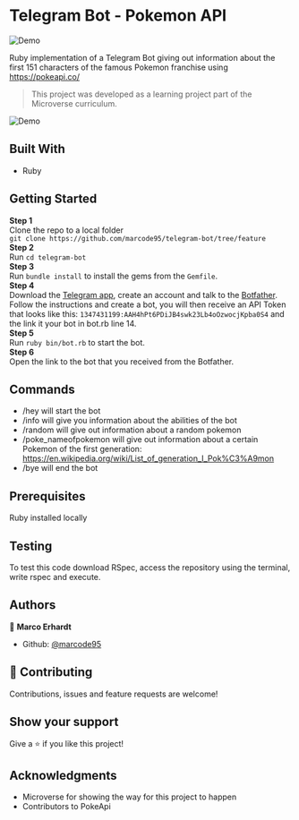 # Telegram Bot - Pokemon API

![Demo](https://www.pokewiki.de/images/thumb/6/6c/Sugimori_025.png/250px-Sugimori_025.png)

Ruby implementation of a Telegram Bot giving out information about the first 151 characters of the famous Pokemon franchise using https://pokeapi.co/ 

> This project was developed as a learning project part of the Microverse curriculum.

![Demo](https://media.giphy.com/media/qP7w0NhZvs62YUtpdC/giphy.gif)

## Built With

- Ruby

## Getting Started

**Step 1**<br>
Clone the repo to a local folder <br>
`git clone https://github.com/marcode95/telegram-bot/tree/feature`<br>
**Step 2**<br>
Run `cd telegram-bot`<br>
**Step 3**<br>
Run `bundle install` to install the gems from the `Gemfile`.<br>
**Step 4**<br>
Download the [Telegram app](https://desktop.telegram.org/), create an account and talk to the [Botfather](https://t.me/botfather). Follow the instructions and create a bot, you will then receive an API Token that looks like this: `1347431199:AAH4hPt6PDiJB4swk23Lb4oOzwocjKpba0S4` and the link it your bot in bot.rb line 14.<br>
**Step 5**<br>
Run `ruby bin/bot.rb` to start the bot.<br>
**Step 6**<br>
Open the link to the bot that you received from the Botfather.<br>

## Commands

- /hey will start the bot
- /info will give you information about the abilities of the bot
- /random will give out information about a random pokemon
- /poke_nameofpokemon will give out information about a certain Pokemon of the first generation: https://en.wikipedia.org/wiki/List_of_generation_I_Pok%C3%A9mon
- /bye will end the bot

## Prerequisites

Ruby installed locally

## Testing

To test this code download RSpec, access the repository using the terminal, write rspec and execute.

## Authors

👤 **Marco Erhardt**

- Github: [@marcode95](https://github.com/marcode95)


## 🤝 Contributing

Contributions, issues and feature requests are welcome!

## Show your support

Give a ⭐️ if you like this project!

## Acknowledgments

- Microverse for showing the way for this project to happen
- Contributors to PokeApi